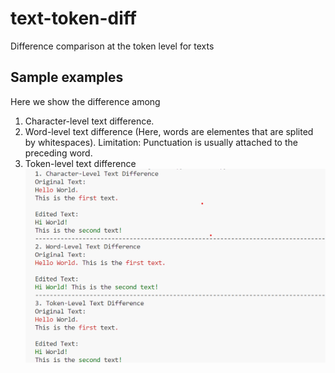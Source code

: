 # text-token-diff
Difference comparison at the token level for texts

## Sample examples
Here we show the difference among
1. Character-level text difference.
2. Word-level text difference (Here, words are elementes that are splited by whitespaces). Limitation: Punctuation is usually attached to the preceding word.
3. Token-level text difference
![image](images/text-token-diff.png)